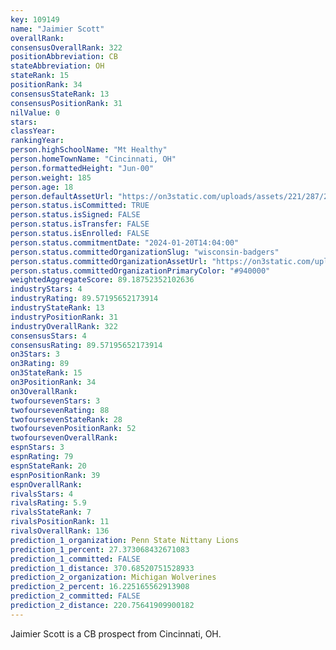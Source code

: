 ```yaml
---
key: 109149
name: "Jaimier Scott"
overallRank: 
consensusOverallRank: 322
positionAbbreviation: CB
stateAbbreviation: OH
stateRank: 15
positionRank: 34
consensusStateRank: 13
consensusPositionRank: 31
nilValue: 0
stars: 
classYear: 
rankingYear: 
person.highSchoolName: "Mt Healthy"
person.homeTownName: "Cincinnati, OH"
person.formattedHeight: "Jun-00"
person.weight: 185
person.age: 18
person.defaultAssetUrl: "https://on3static.com/uploads/assets/221/287/287221.png"
person.status.isCommitted: TRUE
person.status.isSigned: FALSE
person.status.isTransfer: FALSE
person.status.isEnrolled: FALSE
person.status.commitmentDate: "2024-01-20T14:04:00"
person.status.committedOrganizationSlug: "wisconsin-badgers"
person.status.committedOrganizationAssetUrl: "https://on3static.com/uploads/assets/762/149/149762.svg"
person.status.committedOrganizationPrimaryColor: "#940000"
weightedAggregateScore: 89.18752352102636
industryStars: 4
industryRating: 89.57195652173914
industryStateRank: 13
industryPositionRank: 31
industryOverallRank: 322
consensusStars: 4
consensusRating: 89.57195652173914
on3Stars: 3
on3Rating: 89
on3StateRank: 15
on3PositionRank: 34
on3OverallRank: 
twofoursevenStars: 3
twofoursevenRating: 88
twofoursevenStateRank: 28
twofoursevenPositionRank: 52
twofoursevenOverallRank: 
espnStars: 3
espnRating: 79
espnStateRank: 20
espnPositionRank: 39
espnOverallRank: 
rivalsStars: 4
rivalsRating: 5.9
rivalsStateRank: 7
rivalsPositionRank: 11
rivalsOverallRank: 136
prediction_1_organization: Penn State Nittany Lions
prediction_1_percent: 27.373068432671083
prediction_1_committed: FALSE
prediction_1_distance: 370.68520751528933
prediction_2_organization: Michigan Wolverines
prediction_2_percent: 16.225165562913908
prediction_2_committed: FALSE
prediction_2_distance: 220.75641909900182
---
```

Jaimier Scott is a CB prospect from Cincinnati, OH.